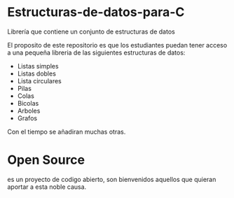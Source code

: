 # Estructuras-de-datos-para-C
Librería que contiene un conjunto de estructuras de datos

El proposito de este repositorio es que los estudiantes puedan tener acceso a una pequeña libreria de las siguientes estructuras de datos:
- Listas simples
- Listas dobles
- Lista circulares
- Pilas
- Colas
- Bicolas
- Arboles
- Grafos

Con el tiempo se añadiran muchas otras.

# Open Source
es un proyecto de codigo abierto, son bienvenidos aquellos que quieran aportar a esta noble causa.
